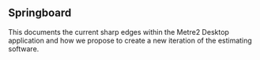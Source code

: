 ## Springboard

This documents the current sharp edges within the Metre2 Desktop application and how we propose to create a new iteration of the estimating software.
